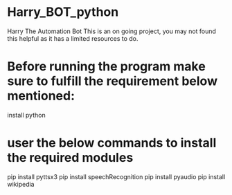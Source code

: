 # Harry_BOT_python
Harry The Automation Bot
This is an on going project, you may not found this helpful as it has a limited resources to do.
# Before running the program make sure to fulfill the requirement below mentioned:
install python
# user the below commands to install the required modules
pip install pyttsx3
pip install speechRecognition
pip install pyaudio
pip install wikipedia

